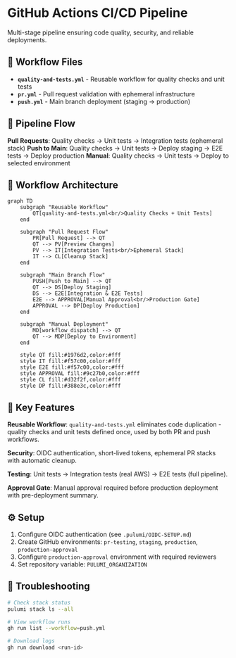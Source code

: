 # GitHub Actions CI/CD Pipeline

Multi-stage pipeline ensuring code quality, security, and reliable deployments.

## 📁 Workflow Files

- **`quality-and-tests.yml`** - Reusable workflow for quality checks and unit tests
- **`pr.yml`** - Pull request validation with ephemeral infrastructure
- **`push.yml`** - Main branch deployment (staging → production)

## 🔄 Pipeline Flow

**Pull Requests**: Quality checks → Unit tests → Integration tests (ephemeral stack)
**Push to Main**: Quality checks → Unit tests → Deploy staging → E2E tests → Deploy production
**Manual**: Quality checks → Unit tests → Deploy to selected environment

## 🚀 Workflow Architecture

```mermaid
graph TD
    subgraph "Reusable Workflow"
        QT[quality-and-tests.yml<br/>Quality Checks + Unit Tests]
    end
    
    subgraph "Pull Request Flow"
        PR[Pull Request] --> QT
        QT --> PV[Preview Changes]
        PV --> IT[Integration Tests<br/>Ephemeral Stack]
        IT --> CL[Cleanup Stack]
    end
    
    subgraph "Main Branch Flow"
        PUSH[Push to Main] --> QT
        QT --> DS[Deploy Staging]
        DS --> E2E[Integration & E2E Tests]
        E2E --> APPROVAL[Manual Approval<br/>Production Gate]
        APPROVAL --> DP[Deploy Production]
    end
    
    subgraph "Manual Deployment"
        MD[workflow_dispatch] --> QT
        QT --> MDP[Deploy to Environment]
    end
    
    style QT fill:#1976d2,color:#fff
    style IT fill:#f57c00,color:#fff
    style E2E fill:#f57c00,color:#fff
    style APPROVAL fill:#9c27b0,color:#fff
    style CL fill:#d32f2f,color:#fff
    style DP fill:#388e3c,color:#fff
```

## 🔧 Key Features

**Reusable Workflow**: `quality-and-tests.yml` eliminates code duplication - quality checks and unit tests defined once, used by both PR and push workflows.

**Security**: OIDC authentication, short-lived tokens, ephemeral PR stacks with automatic cleanup.

**Testing**: Unit tests → Integration tests (real AWS) → E2E tests (full pipeline).

**Approval Gate**: Manual approval required before production deployment with pre-deployment summary.

## ⚙️ Setup

1. Configure OIDC authentication (see `.pulumi/OIDC-SETUP.md`)
2. Create GitHub environments: `pr-testing`, `staging`, `production`, `production-approval`
3. Configure `production-approval` environment with required reviewers  
4. Set repository variable: `PULUMI_ORGANIZATION`

## 🐛 Troubleshooting

```bash
# Check stack status
pulumi stack ls --all

# View workflow runs
gh run list --workflow=push.yml

# Download logs
gh run download <run-id>
```
